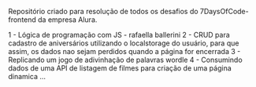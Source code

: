Repositório criado para resolução de todos os desafios do 7DaysOfCode-frontend da empresa Alura. 

1 - Lógica de programação com JS - rafaella ballerini 
2 - CRUD para cadastro de aniversários utilizando o localstorage do usuário, para que assim, os dados nao sejam perdidos quando a página for encerrada
3 - Replicando um jogo de adivinhação de palavras wordle
4 - Consumindo dados de uma API de listagem de filmes para criação de uma página dinamica
...

